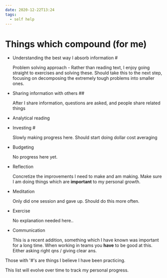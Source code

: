 ```yaml
---
date: 2020-12-22T13:24
tags: 
  - self help
---
```


# Things which compound (for me)

- Understanding the best way I absorb information #

  Problem solving approach - Rather than reading text, I enjoy going straight to exercises and solving these.
  Should take this to the next step, focusing on decomposing the extremely tough problems into smaller ones.
  
- Sharing information with others ##

  After I share information, questions are asked, and people share related things
  
- Analytical reading

- Investing #

  Slowly making progress here. Should start doing dollar cost averaging
  
- Budgeting

  No progress here yet.

- Reflection

  Concretize the improvements I need to make and am making.
  Make sure I am doing things which are **important** to my personal growth.
  
- Meditation

  Only did one session and gave up. Should do this more often.
  
- Exercise

  No explanation needed here..
  
- Communication

  This is a recent addition, something which I have known was important for a long time.
  When working in teams you **have** to be good at this. Either asking right qns / giving clear ans.

  
Those with '#'s are things I believe I have been practicing.

This list will evolve over time to track my personal progress.
